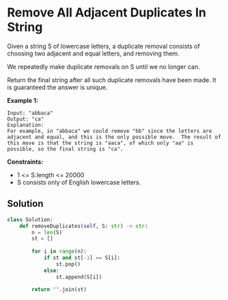 <h1>Remove All Adjacent Duplicates In String</h1>

<p>
Given a string S of lowercase letters, a duplicate removal consists of choosing two adjacent and equal letters, and removing them.

We repeatedly make duplicate removals on S until we no longer can.

Return the final string after all such duplicate removals have been made.  It is guaranteed the answer is unique.

</p>

<b>Example 1:</b>

    Input: "abbaca"
    Output: "ca"
    Explanation: 
    For example, in "abbaca" we could remove "bb" since the letters are adjacent and equal, and this is the only possible move.  The result of this move is that the string is "aaca", of which only "aa" is possible, so the final string is "ca".

<b>Constraints:</b>

- 1 <= S.length <= 20000
- S consists only of English lowercase letters.

<h2>Solution</h2>

```python
class Solution:
    def removeDuplicates(self, S: str) -> str:
        n = len(S)
        st = []
        
        for i in range(n):
            if st and st[-1] == S[i]:
                st.pop()
            else:
                st.append(S[i])
        
        return "".join(st)
```

